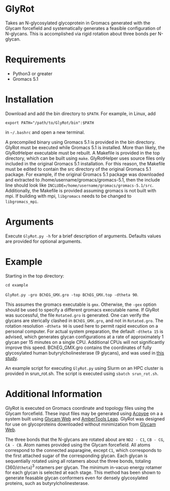 # GlyRot
Takes an N-glycosylated glycoprotein in Gromacs generated with the Glycam forcefield and systematically generates a feasible configuration of N-glycans.  This is accomplished via rigid rotation about three bonds per N-glycan.

# Requirements
* Python3 or greater
* Gromacs 5.1

# Installation
Download and add the bin directory to `$PATH`.  For example, in Linux, add

`export PATH="/path/to/GlyRot/bin":$PATH`

in `~/.bashrc` and open a new terminal.

A precompiled binary using Gromacs 5.1 is provided in the bin directory. GlyRot must be executed while Gromacs 5.1 is installed. More than likely, the GlyRotHelper executable must be rebuilt. A Makefile is provided in the top directory, which can be built using `make`.  GlyRotHelper uses source files only included in the original Gromacs 5.1 installation.  For this reason, the Makefile must be edited to contain the src directory of the original Gromacs 5.1 package.  For example, if the original Gromacs 5.1 package was downloaded and extracted to /home/username/gromacs/gromacs-5.1, then the include line should look like `INCLUDE=/home/username/gromacs/gromacs-5.1/src`.  Additionally, the Makefile is provided assuming gromacs is not built with mpi.  If building with mpi, `libgromacs` needs to be changed to `libgromacs_mpi`.

# Arguments
Execute `GlyRot.py -h` for a brief description of arguments.  Defaults values are provided  for optional arguments.

# Example
Starting in the top directory:

`cd example`

`GlyRot.py -gro BChEG_GMX.gro -top BChEG_GMX.top -dtheta 90`.

This assumes the gromacs executable is `gmx`. Otherwise, the `-gex` option should be used to specify a different gromacs executable name.  If GlyRot was successful, the file `Rotated.gro` is generated.  One can verify the glycans are sterically clashed in `BChEG_GMX.gro`, and not in `Rotated.gro`.  The rotation resolution `-dtheta 90` is used here to permit rapid execution on a personal computer.  For actual system preparation, the default `-dtheta 15` is advised, which generates glycan configurations at a rate of approximately 1 glycan per 15 minutes on a single CPU.  Additional CPUs will not significantly improve this speed.  BChEG_GMX.gro contains the coordinates of fully glycosylated human butyrylcholinesterase (9 glycans), and was used in [this study](https://www.ncbi.nlm.nih.gov/pmc/articles/PMC5708630/).

An example script for executing `GlyRot.py` using Slurm on an HPC cluster is provided in srun_rot.sh. The script is executed using `sbatch srun_rot.sh`.

# Additional Information
GlyRot is executed on Gromacs coordinate and topology files using the Glycam forcefield.  These input files may be generated using [Acpype](https://github.com/alanwilter/acpype/) on a a system built using [Glycam Web](http://glycam.org/) and [AmberTools Leap](https://ambermd.org/AmberTools.php). GlyRot was designed for use on glycoproteins downloaded without minimization from [Glycam Web](http://glycam.org/).

The three bonds that the N-glycans are rotated about are `ND2 - C1`, `CB - CG`, `CA - CB`.  Atom names provided using the Glycam forcefield.  All atoms correspond to the connected asparagine, except `C1`, which corresponds to the first attached sugar of the corresponding glycan.  Each glycan is sequentially rotated using all rotamers about the three bonds, totaling (360/`dtheta`)<sup>3</sup> rotamers per glycan.  The minimum in-vacuo energy rotamer for each glycan is selected at each stage.  This method has been shown to generate feasable glycan conformers even for densely glycosylated proteins, such as butyrylcholinesterase.
